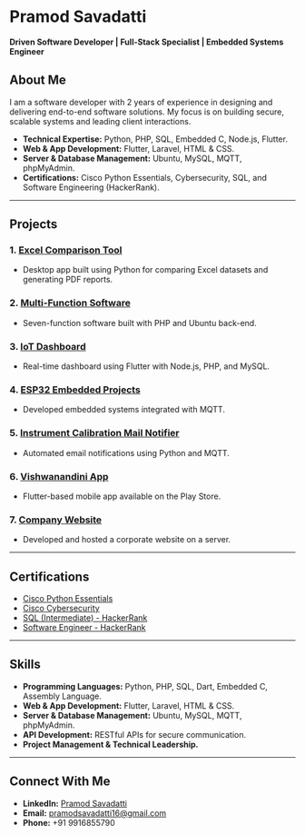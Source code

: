 # Pramod Savadatti



**Driven Software Developer | Full-Stack Specialist | Embedded Systems Engineer**

## About Me
I am a software developer with 2 years of experience in designing and delivering end-to-end software solutions. My focus is on building secure, scalable systems and leading client interactions.

- **Technical Expertise:** Python, PHP, SQL, Embedded C, Node.js, Flutter.
- **Web & App Development:** Flutter, Laravel, HTML & CSS.
- **Server & Database Management:** Ubuntu, MySQL, MQTT, phpMyAdmin.
- **Certifications:** Cisco Python Essentials, Cybersecurity, SQL, and Software Engineering (HackerRank).

---

## Projects
### 1. [Excel Comparison Tool](#)
- Desktop app built using Python for comparing Excel datasets and generating PDF reports.

### 2. [Multi-Function Software](#)
- Seven-function software built with PHP and Ubuntu back-end.

### 3. [IoT Dashboard](#)
- Real-time dashboard using Flutter with Node.js, PHP, and MySQL.

### 4. [ESP32 Embedded Projects](#)
- Developed embedded systems integrated with MQTT.

### 5. [Instrument Calibration Mail Notifier](#)
- Automated email notifications using Python and MQTT.

### 6. [Vishwanandini App](https://play.google.com/store/apps/details?id=com.vn.vishwanandini&pcampaignid=web_share)
- Flutter-based mobile app available on the Play Store.

### 7. [Company Website](https://herin.in/)
- Developed and hosted a corporate website on a server.

---

## Certifications
- [Cisco Python Essentials](https://www.credly.com/badges/33d98efb-28c7-4de2-bdfa-65789d2fe7c8/public_url)
- [Cisco Cybersecurity](https://www.credly.com/badges/3830a695-4480-4225-9c31-1f28653603de/public_url)
- [SQL (Intermediate) - HackerRank](https://www.hackerrank.com/certificates/iframe/27f2379f899f)
- [Software Engineer - HackerRank](https://www.hackerrank.com/certificates/iframe/3a495b6a868f)

---

## Skills
- **Programming Languages:** Python, PHP, SQL, Dart, Embedded C, Assembly Language.
- **Web & App Development:** Flutter, Laravel, HTML & CSS.
- **Server & Database Management:** Ubuntu, MySQL, MQTT, phpMyAdmin.
- **API Development:** RESTful APIs for secure communication.
- **Project Management & Technical Leadership.**

---

## Connect With Me
- **LinkedIn:** [Pramod Savadatti](https://linkedin.com/in/pramod-savadatti-396a55219)
- **Email:** pramodsavadatti16@gmail.com
- **Phone:** +91 9916855790
